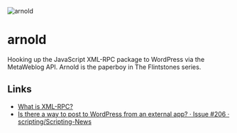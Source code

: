 ![arnold](https://user-images.githubusercontent.com/174772/114886154-ebce7f00-9dcc-11eb-91c2-3734e2af9182.png)
# arnold
Hooking up the JavaScript XML-RPC package to WordPress via the MetaWeblog API. Arnold is the paperboy in The Flintstones series.


## Links

- [What is XML-RPC?](http://xmlrpc.com/)
- [Is there a way to post to WordPress from an external app? · Issue #206 · scripting/Scripting-News](https://github.com/scripting/Scripting-News/issues/206)
